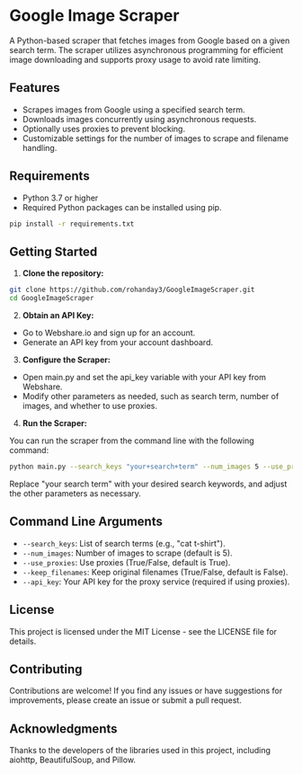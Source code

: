 # Google Image Scraper

A Python-based scraper that fetches images from Google based on a given search term. The scraper utilizes asynchronous programming for efficient image downloading and supports proxy usage to avoid rate limiting.

## Features

- Scrapes images from Google using a specified search term.
- Downloads images concurrently using asynchronous requests.
- Optionally uses proxies to prevent blocking.
- Customizable settings for the number of images to scrape and filename handling.

## Requirements

- Python 3.7 or higher
- Required Python packages can be installed using pip. 

```bash
pip install -r requirements.txt
```

## Getting Started
1. **Clone the repository:**

```bash
git clone https://github.com/rohanday3/GoogleImageScraper.git
cd GoogleImageScraper
```

2. **Obtain an API Key:**

- Go to Webshare.io and sign up for an account.
- Generate an API key from your account dashboard.

3. **Configure the Scraper:**

- Open main.py and set the api_key variable with your API key from Webshare.
- Modify other parameters as needed, such as search term, number of images, and whether to use proxies.

4. **Run the Scraper:**

You can run the scraper from the command line with the following command:

```bash
python main.py --search_keys "your+search+term" --num_images 5 --use_proxies True --keep_filenames False --api_key "your_api_key"
```
Replace "your search term" with your desired search keywords, and adjust the other parameters as necessary.

## Command Line Arguments
- `--search_keys`: List of search terms (e.g., "cat t-shirt").
- `--num_images`: Number of images to scrape (default is 5).
- `--use_proxies`: Use proxies (True/False, default is True).
- `--keep_filenames`: Keep original filenames (True/False, default is False).
- `--api_key`: Your API key for the proxy service (required if using proxies).

## License
This project is licensed under the MIT License - see the LICENSE file for details.

## Contributing
Contributions are welcome! If you find any issues or have suggestions for improvements, please create an issue or submit a pull request.

## Acknowledgments
Thanks to the developers of the libraries used in this project, including aiohttp, BeautifulSoup, and Pillow.